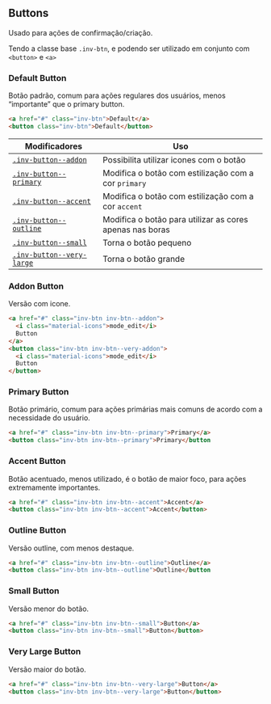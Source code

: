 ## Buttons
Usado para ações de confirmação/criação.

Tendo a classe base `.inv-btn`, e podendo ser utilizado em conjunto com `<button>` e `<a>`

### Default Button
Botão padrão, comum para ações regulares dos usuários,  menos “importante” que o primary button.

``` html
<a href="#" class="inv-btn">Default</a>
<button class="inv-btn">Default</button>
```

| Modificadores 	| Uso 	|
|-------------------------------------------------	|----------------------------------------------------------	|
| [`.inv-button--addon`](#addon-button) 	| Possibilita utilizar icones com o botão 	|
| [`.inv-button--primary`](#primary-button) 	| Modifica o botão com estilização com a cor `primary` 	|
| [`.inv-button--accent`](#accent-button) 	| Modifica o botão com estilização com a cor `accent` 	|
| [`.inv-button--outline`](#outline-button) 	| Modifica o botão para utilizar as cores apenas nas boras 	|
| [`.inv-button--small`](#small-button) 	| Torna o botão pequeno 	|
| [`.inv-button--very-large`](#very-large-button) 	| Torna o botão grande 	|

### Addon Button
Versão com icone.

``` html
<a href="#" class="inv-btn inv-btn--addon">
  <i class="material-icons">mode_edit</i>
  Button
</a>
<button class="inv-btn inv-btn--very-addon">
  <i class="material-icons">mode_edit</i>
  Button
</button>
```

### Primary Button
Botão primário, comum para ações primárias mais comuns de acordo com a necessidade do usuário.

``` html
<a href="#" class="inv-btn inv-btn--primary">Primary</a>
<button class="inv-btn inv-btn--primary">Primary</button
```

### Accent Button
Botão acentuado, menos utilizado, é o botão de maior foco, para ações extremamente importantes.

``` html
<a href="#" class="inv-btn inv-btn--accent">Accent</a>
<button class="inv-btn inv-btn--accent">Accent</button>
```

### Outline Button
Versão outline, com menos destaque.

``` html
<a href="#" class="inv-btn inv-btn--outline">Outline</a>
<button class="inv-btn inv-btn--outline">Outline</button
```

### Small Button
Versão menor do botão.

``` html
<a href="#" class="inv-btn inv-btn--small">Button</a>
<button class="inv-btn inv-btn--small">Button</button>
```

### Very Large Button
Versão maior do botão.

``` html
<a href="#" class="inv-btn inv-btn--very-large">Button</a>
<button class="inv-btn inv-btn--very-large">Button</button>
```
